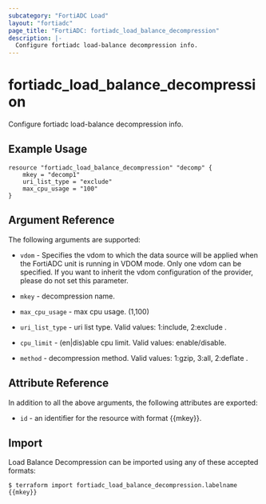 ```yaml
---
subcategory: "FortiADC Load"
layout: "fortiadc"
page_title: "FortiADC: fortiadc_load_balance_decompression"
description: |-
  Configure fortiadc load-balance decompression info.
---
```


# fortiadc_load_balance_decompression
Configure fortiadc load-balance decompression info.

## Example Usage
```hcl
resource "fortiadc_load_balance_decompression" "decomp" {
	mkey = "decomp1"
	uri_list_type = "exclude"
	max_cpu_usage = "100"
}

```

## Argument Reference

The following arguments are supported:

* `vdom` - Specifies the vdom to which the data source will be applied when the FortiADC unit is running in VDOM mode. Only one vdom can be specified. If you want to inherit the vdom configuration of the provider, please do not set this parameter.
* `mkey` - decompression name.
* `max_cpu_usage` - max cpu usage. (1,100)
* `uri_list_type` - uri list type. Valid values: 1:include, 2:exclude .

* `cpu_limit` - (en|dis)able cpu limit. Valid values: enable/disable.
* `method` - decompression method. Valid values: 1:gzip, 3:all, 2:deflate .


## Attribute Reference

In addition to all the above arguments, the following attributes are exported:
* `id` - an identifier for the resource with format {{mkey}}.

## Import
 Load Balance Decompression can be imported using any of these accepted formats:
```
$ terraform import fortiadc_load_balance_decompression.labelname {{mkey}}
```

